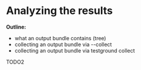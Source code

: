 # Analyzing the results

**Outline:**

* what an output bundle contains \(tree\)
* collecting an output bundle via --collect
* collecting an output bundle via testground collect

TODO2



